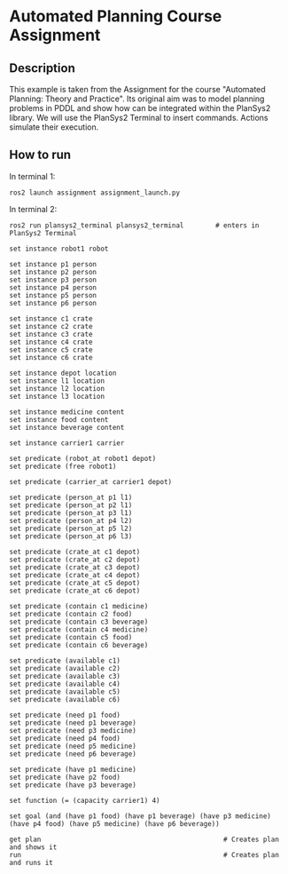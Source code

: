 # Automated Planning Course Assignment

## Description

This example is taken from the Assignment for the course "Automated Planning: Theory and Practice". Its original aim was to model planning problems in PDDL and show how can be integrated within the PlanSys2 library. We will use the PlanSys2 Terminal to insert commands. Actions simulate their execution.

## How to run

In terminal 1:

```
ros2 launch assignment assignment_launch.py
```

In terminal 2:

```
ros2 run plansys2_terminal plansys2_terminal        # enters in PlanSys2 Terminal

set instance robot1 robot

set instance p1 person
set instance p2 person
set instance p3 person
set instance p4 person
set instance p5 person
set instance p6 person

set instance c1 crate
set instance c2 crate
set instance c3 crate
set instance c4 crate
set instance c5 crate
set instance c6 crate

set instance depot location
set instance l1 location
set instance l2 location
set instance l3 location

set instance medicine content
set instance food content
set instance beverage content

set instance carrier1 carrier

set predicate (robot_at robot1 depot)
set predicate (free robot1)
        
set predicate (carrier_at carrier1 depot)
        
set predicate (person_at p1 l1) 
set predicate (person_at p2 l1)
set predicate (person_at p3 l1) 
set predicate (person_at p4 l2)
set predicate (person_at p5 l2) 
set predicate (person_at p6 l3)

set predicate (crate_at c1 depot) 
set predicate (crate_at c2 depot) 
set predicate (crate_at c3 depot) 
set predicate (crate_at c4 depot) 
set predicate (crate_at c5 depot) 
set predicate (crate_at c6 depot) 
        
set predicate (contain c1 medicine) 
set predicate (contain c2 food) 
set predicate (contain c3 beverage) 
set predicate (contain c4 medicine) 
set predicate (contain c5 food) 
set predicate (contain c6 beverage)

set predicate (available c1) 
set predicate (available c2)
set predicate (available c3) 
set predicate (available c4)
set predicate (available c5) 
set predicate (available c6)

set predicate (need p1 food)
set predicate (need p1 beverage)
set predicate (need p3 medicine)
set predicate (need p4 food)
set predicate (need p5 medicine)
set predicate (need p6 beverage)

set predicate (have p1 medicine) 
set predicate (have p2 food) 
set predicate (have p3 beverage)

set function (= (capacity carrier1) 4)

set goal (and (have p1 food) (have p1 beverage) (have p3 medicine) (have p4 food) (have p5 medicine) (have p6 beverage))

get plan                                              # Creates plan and shows it
run                                                   # Creates plan and runs it
```

